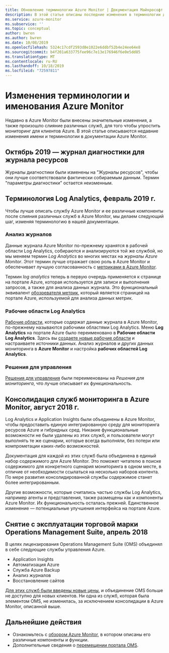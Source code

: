 ```yaml
---
title: Обновление терминологии Azure Monitor | Документация Майкрософт
description: В этой статье описаны последние изменения в терминологии для служб мониторинга Azure.
ms.service: azure-monitor
ms.subservice: ''
ms.topic: conceptual
author: bwren
ms.author: bwren
ms.date: 10/08/2019
ms.openlocfilehash: 5324c17cdf2593d8e1022e6ddbf52b4e24ee64e8
ms.sourcegitcommit: b4f201a633775fee96c7e13e176946f6e0e5dd85
ms.translationtype: MT
ms.contentlocale: ru-RU
ms.lasthandoff: 10/18/2019
ms.locfileid: "72597811"
---
```

# <a name="azure-monitor-naming-and-terminology-changes"></a>Изменения терминологии и именования Azure Monitor
Недавно в Azure Monitor были внесены значительные изменения, а также произошло слияние различных служб, для того чтобы упростить мониторинг для клиентов Azure. В этой статье описываются недавние изменения имени и терминологии в документации Azure Monitor.

## <a name="october-2019---diagnostic-log-to-resource-log"></a>Октябрь 2019 — журнал диагностики для журнала ресурсов
Журналы диагностики были изменены на "Журналы ресурсов", чтобы они лучше соответствовали фактически собираемым данным. Термин "параметры диагностики" остается неизменным.  

## <a name="february-2019---log-analytics-terminology"></a>Терминология Log Analytics, февраль 2019 г.
Чтобы лучше описать службу Azure Monitor и ее различные компоненты после слияния различных служб в Azure Monitor, мы делаем следующий шаг, изменяя терминологию в нашей документации. 

### <a name="log-analytics"></a>Анализ журналов
Данные журнала Azure Monitor по-прежнему хранятся в рабочей области Log Analytics, собираются и анализируются той же службой, но мы меняем термин _Log Analytics_ во многих местах на _журналы Azure Monitor_. Этот термин лучше отражает свою роль в Azure Monitor и обеспечивает лучшую согласованность с [метриками в Azure Monitor](platform/data-platform-metrics.md).

Термин _log analytics_ теперь в первую очередь применяется к странице на портале Azure, которая используется для записи и выполнения запросов, а также для анализа данных журнала. Это функциональный эквивалент [обозревателя метрик](platform/metrics-charts.md), который является страницей на портале Azure, используемой для анализа данных метрик.

### <a name="log-analytics-workspaces"></a>Рабочие области Log Analytics
[Рабочие области](platform/manage-access.md), которые содержат данные журнала в Azure Monitor, по-прежнему называются рабочими областями Log Analytics. Меню **Log Analytics** на портале Azure было переименовано в **Рабочие области Log Analytics**. Здесь вы [создаете новые рабочие области](learn/quick-create-workspace.md) и настраиваете источники данных. Анализ журналов и других данных мониторинга в **Azure Monitor** и настройка **рабочих областей Log Analytics**.

### <a name="management-solutions"></a>Решения для управления
[Решения для управления](insights/solutions.md) были переименованы на _Решения для мониторинга_, что лучше описывает их функциональность.


## <a name="august-2018---consolidation-of-monitoring-services-into-azure-monitor"></a>Консолидация служб мониторинга в Azure Monitor, август 2018 г.
Log Analytics и Application Insights были объединены в Azure Monitor, чтобы предоставить единую интегрированную среду для мониторинга ресурсов Azure и гибридных сред. Никакие функциональные возможности не были удалены из этих служб, и пользователи могут выполнять те же сценарии, которые всегда выполняли, без потери или компрометации каких-либо возможностей.

Документация для каждой из этих служб была объединена в единый набор содержимого для Azure Monitor. Это поможет читателю в поиске содержимого для конкретного сценария мониторинга в одном месте, в отличие от необходимости ссылаться на несколько наборов контента. По мере развития консолидированной службы содержимое станет более интегрированным.

Другие возможности, которые считались частью службы Log Analytics, например агенты и представления, также размещены как и компоненты Azure Monitor. Их функциональность осталась прежней. Единственное изменение — потенциальные улучшения интерфейса на портале Azure.


## <a name="april-2018---retirement-of-operations-management-suite-brand"></a>Снятие с эксплуатации торговой марки Operations Management Suite, апрель 2018
В целях лицензирования Operations Management Suite (OMS) объединял в себе следующие службы управления Azure.

- Application Insights
- Автоматизация Azure
- Служба Azure Backup
- Анализ журналов
- Восстановление сайтов

[Для этих служб были введены новые цены](https://azure.microsoft.com/blog/introducing-a-new-way-to-purchase-azure-monitoring-services/), и объединение OMS больше не доступно для новых клиентов. Ни одна из служб, которая была элементом OMS, не изменилась, за исключением консолидации в Azure Monitor, описанной выше. 




## <a name="next-steps"></a>Дальнейшие действия

- Ознакомьтесь с [обзором Azure Monitor](overview.md), в котором описаны его различные компоненты и функции.
- Дополнительные сведения о [перемещении портала OMS](../log-analytics/log-analytics-oms-portal-transition.md).
